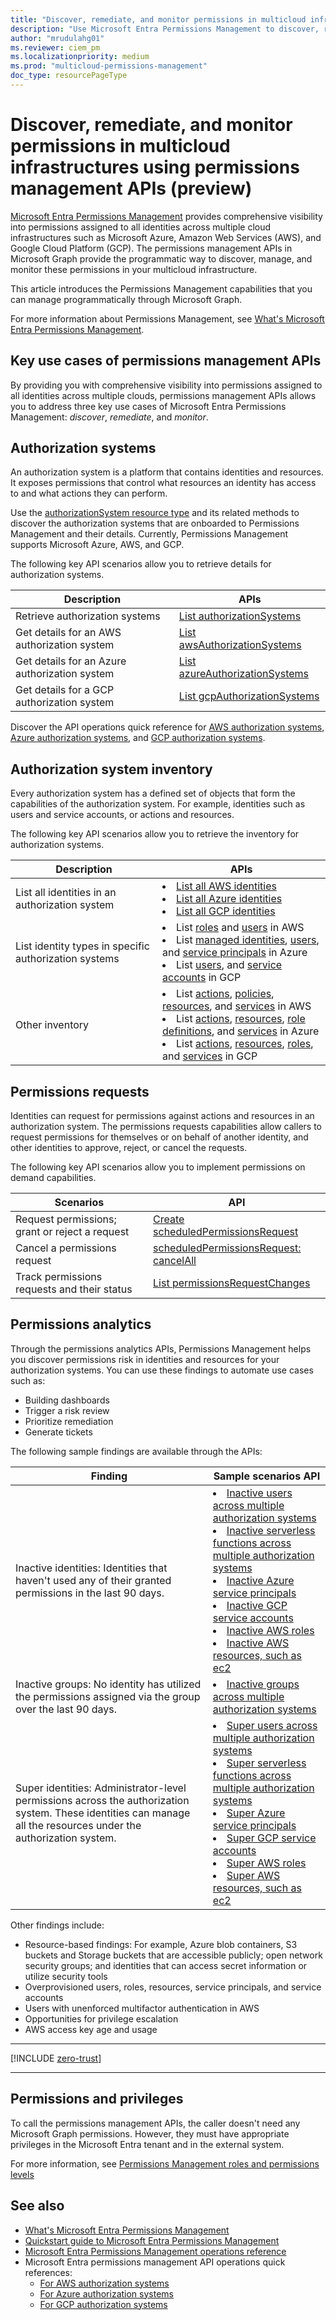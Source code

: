 ```yaml
---
title: "Discover, remediate, and monitor permissions in multicloud infrastructures using permissions management APIs (preview)"
description: "Use Microsoft Entra Permissions Management to discover, remediate, and monitor permissions in multiple cloud infrastructures."
author: "mrudulahg01"
ms.reviewer: ciem_pm
ms.localizationpriority: medium
ms.prod: "multicloud-permissions-management"
doc_type: resourcePageType
---
```


# Discover, remediate, and monitor permissions in multicloud infrastructures using permissions management APIs (preview)

[Microsoft Entra Permissions Management](https://www.microsoft.com/en/security/business/identity-access/microsoft-entra-permissions-management) provides comprehensive visibility into permissions assigned to all identities across multiple cloud infrastructures such as Microsoft Azure, Amazon Web Services (AWS), and Google Cloud Platform (GCP). The permissions management APIs in Microsoft Graph provide the programmatic way to discover, manage, and monitor these permissions in your multicloud infrastructure.

This article introduces the Permissions Management capabilities that you can manage programmatically through Microsoft Graph.

For more information about Permissions Management, see [What's Microsoft Entra Permissions Management](/entra/permissions-management/overview).

## Key use cases of permissions management APIs

By providing you with comprehensive visibility into permissions assigned to all identities across multiple clouds, permissions management APIs allows you to address three key use cases of Microsoft Entra Permissions Management: *discover*, *remediate*, and *monitor*.

## Authorization systems

An authorization system is a platform that contains identities and resources. It exposes permissions that control what resources an identity has access to and what actions they can perform.

Use the [authorizationSystem resource type](../resources/authorizationsystem.md) and its related methods to discover the authorization systems that are onboarded to Permissions Management and their details. Currently, Permissions Management supports Microsoft Azure, AWS, and GCP.

The following key API scenarios allow you to retrieve details for authorization systems.

| Description | APIs |
|--|--|
| Retrieve authorization systems | [List authorizationSystems](../api/externalconnectors-external-list-authorizationsystems.md) |
| Get details for an AWS authorization system | [List awsAuthorizationSystems](../api/awsauthorizationsystem-list.md) |
| Get details for an Azure authorization system | [List azureAuthorizationSystems](../api/azureauthorizationsystem-list.md) |
| Get details for a GCP authorization system | [List gcpAuthorizationSystems](../api/gcpauthorizationsystem-list.md) |

Discover the API operations quick reference for [AWS authorization systems](/graph/permissions-management-how-to-authorization-system-aws), [Azure authorization systems](/graph/permissions-management-how-to-authorization-system-azure), and [GCP authorization systems](/graph/permissions-management-how-to-authorization-system-gcp).

## Authorization system inventory

Every authorization system has a defined set of objects that form the capabilities of the authorization system. For example, identities such as users and service accounts, or actions and resources.

The following key API scenarios allow you to retrieve the inventory for authorization systems.

| Description | APIs |
|--|--|
|List all identities in an authorization system|<li> [List all AWS identities](../api/awsassociatedidentities-list-all.md) <li> [List all Azure identities](../api/azureassociatedidentities-list-all.md) <li> [List all GCP identities](../api/azureassociatedidentities-list-all.md)|
|List identity types in specific authorization systems|<li>List [roles](../api/awsassociatedidentities-list-roles.md) and [users](../api/awsassociatedidentities-list-users.md) in AWS <li> List [managed identities](../api/azureassociatedidentities-list-managedidentities.md), [users](../api/azureassociatedidentities-list-users.md), and [service principals](../api/azureassociatedidentities-list-serviceprincipals.md) in Azure <li> List [users](../api/gcpassociatedidentities-list-users.md), and [service accounts](../api/gcpassociatedidentities-list-serviceaccounts.md) in GCP |
|Other inventory| <li> List [actions](../api/awsauthorizationsystem-list-actions.md), [policies](../api/awsauthorizationsystem-list-policies.md), [resources](../api/awsauthorizationsystem-list-resources.md), and [services](../api/awsauthorizationsystem-list-services.md) in AWS <li> List [actions](../api/azureauthorizationsystem-list-actions.md), [resources](../api/azureauthorizationsystem-list-resources.md), [role definitions](../api/azureauthorizationsystem-list-roledefinitions.md), and [services](../api/azureauthorizationsystem-list-services.md) in Azure <li> List [actions](../api/gcpauthorizationsystem-list-actions.md), [resources](../api/gcpauthorizationsystem-list-resources.md), [roles](../api/gcpauthorizationsystem-list-roles.md), and [services](../api/gcpauthorizationsystem-list-services.md) in GCP|

## Permissions requests

Identities can request for permissions against actions and resources in an authorization system. The permissions requests capabilities allow callers to request permissions for themselves or on behalf of another identity, and other identities to approve, reject, or cancel the requests.

The following key API scenarios allow you to implement permissions on demand capabilities.

| Scenarios | API |
|--|--|
|Request permissions; grant or reject a request |[Create scheduledPermissionsRequest](../api/permissionsmanagement-post-scheduledpermissionsrequests.md)|
|Cancel a permissions request|[scheduledPermissionsRequest: cancelAll](../api/scheduledpermissionsrequest-cancelall.md)|
|Track permissions requests and their status|[List permissionsRequestChanges](../api/permissionsmanagement-list-permissionsrequestchanges.md)|

## Permissions analytics

Through the permissions analytics APIs, Permissions Management helps you discover permissions risk in identities and resources for your authorization systems. You can use these findings to automate use cases such as:

- Building dashboards
- Trigger a risk review
- Prioritize remediation
- Generate tickets

The following sample findings are available through the APIs:

| Finding | Sample scenarios API |
|--|--|
|Inactive identities: Identities that haven't used any of their granted permissions in the last 90 days.| <li> [Inactive users across multiple authorization systems](../api/inactiveuserfinding-list.md) <li> [Inactive serverless functions across multiple authorization systems](../api/inactiveserverlessfunctionfinding-list.md) <li> [Inactive Azure service principals](../api/inactiveazureserviceprincipalfinding-list.md) <li> [Inactive GCP service accounts]() <li> [Inactive AWS roles](../api/inactiveawsrolefinding-list.md) <li> [Inactive AWS resources, such as ec2](../api/inactiveawsresourcefinding-list.md)|
|Inactive groups: No identity has utilized the permissions assigned via the group over the last 90 days.   |<li>[Inactive groups across multiple authorization systems](../api/inactivegroupfinding-list.md)  |
|Super identities: Administrator-level permissions across the authorization system. These identities can manage all the resources under the authorization system. |<li>[Super users across multiple authorization systems](../api/superuserfinding-list.md) <li> [Super serverless functions across multiple authorization systems](../api/superserverlessfunctionfinding-list.md) <li> [Super Azure service principals](../api/superazureserviceprincipalfinding-list.md) <li> [Super GCP service accounts](../api/supergcpserviceaccountfinding-list.md) <li> [Super AWS roles]() <li> [Super AWS resources, such as ec2](../api/superawsresourcefinding-list.md)|

Other findings include:

- Resource-based findings: For example, Azure blob containers, S3 buckets and Storage buckets that are accessible publicly; open network security groups; and identities that can access secret information or utilize security tools
- Overprovisioned users, roles, resources, service principals, and service accounts
- Users with unenforced multifactor authentication in AWS
- Opportunities for privilege escalation
- AWS access key age and usage

---

<!-- Start of: Link to ZT guidance: H2 section -->

[!INCLUDE [zero-trust](~/../entra_docs/docs/includes/entra-zero-trust.md)]

<!-- End of: Link to ZT guidance -->

---

## Permissions and privileges

To call the permissions management APIs, the caller doesn't need any Microsoft Graph permissions. However, they must have appropriate privileges in the Microsoft Entra tenant and in the external system.

For more information, see [Permissions Management roles and permissions levels](/entra/permissions-management/product-roles-permissions)

## See also

- [What's Microsoft Entra Permissions Management](/entra/permissions-management/overview)
- [Quickstart guide to Microsoft Entra Permissions Management](/entra/permissions-management/permissions-management-quickstart-guide)
- [Microsoft Entra Permissions Management operations reference](/entra/architecture/permissions-manage-ops-guide-intro)
- Microsoft Entra permissions management API operations quick references:
  - [For AWS authorization systems](/graph/permissions-management-how-to-authorization-system-aws)
  - [For Azure authorization systems](/graph/permissions-management-how-to-authorization-system-azure)
  - [For GCP authorization systems](/graph/permissions-management-how-to-authorization-system-gcp)

<!-- {
  "type": "#page.annotation",
  "description": "",
  "keywords": "",
  "section": "documentation",
  "suppressions": [
    "Error: /resources/permissions-management-api-overview.md:
      Exception processing links.
      Link Definition was null. Link text: !INCLUDE zero-trust (Parameter 'Definition')",
    "Error: /resources/permissions-management-api-overview.md:
      Exception processing links.
      Value cannot be null. (Parameter 'linkUrl')"
  ]
} -->
